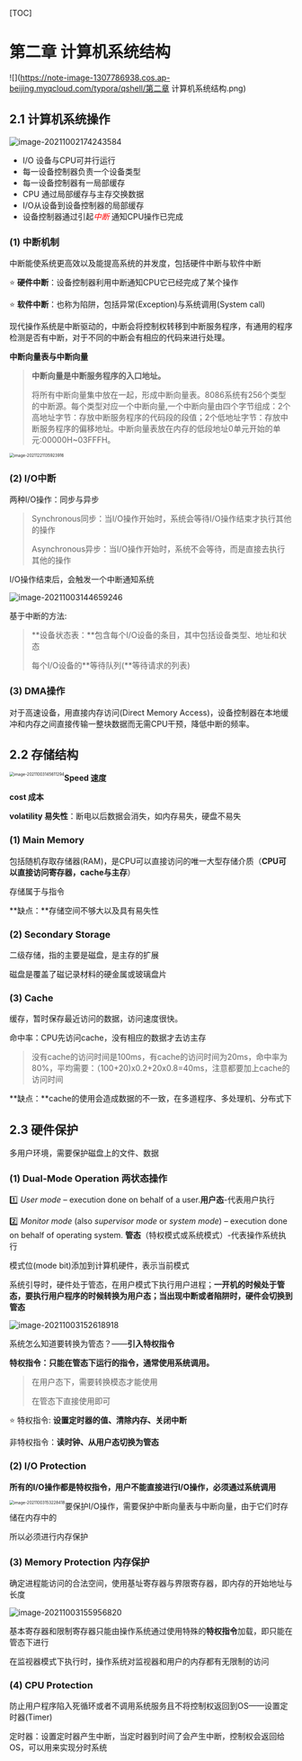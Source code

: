 [TOC]

# 第二章 计算机系统结构

![](https://note-image-1307786938.cos.ap-beijing.myqcloud.com/typora/qshell/第二章 计算机系统结构.png)

## 2.1 计算机系统操作

![image-20211002174243584](C:\Users\26969\AppData\Roaming\Typora\typora-user-images\image-20211002174243584.png)

- I/O 设备与CPU可并行运行
- 每一设备控制器负责一个设备类型
- 每一设备控制器有一局部缓存
- CPU 通过局部缓存与主存交换数据
-  I/O从设备到设备控制器的局部缓存
- 设备控制器通过引起<font color="red">*中断* </font>通知CPU操作已完成

### (1) 中断机制

中断能使系统更高效以及能提高系统的并发度，包括硬件中断与软件中断

:star: **硬件中断**：设备控制器利用中断通知CPU它已经完成了某个操作

:star: **软件中断**：也称为陷阱，包括异常(Exception)与系统调用(System call)

现代操作系统是中断驱动的，中断会将控制权转移到中断服务程序，有通用的程序检测是否有中断，对于不同的中断会有相应的代码来进行处理。

**中断向量表与中断向量**

> **中断向量是中断服务程序的入口地址。**
>
> 将所有中断向量集中放在一起，形成中断向量表。8086系统有256个类型的中断源。每个类型对应一个中断向量,一个中断向量由四个字节组成：2个高地址字节：存放中断服务程序的代码段的段值；2个低地址字节：存放中断服务程序的偏移地址。中断向量表放在内存的低段地址0单元开始的单元:00000H~03FFFH。

<img src="https://note-image-1307786938.cos.ap-beijing.myqcloud.com/typora/qshell/image-20211221135923916.png" alt="image-20211221135923916" style="zoom:50%;" />

### (2) I/O中断

两种I/O操作：同步与异步

> Synchronous同步：当I/O操作开始时，系统会等待I/O操作结束才执行其他的操作
>
> Asynchronous异步：当I/O操作开始时，系统不会等待，而是直接去执行其他的操作

I/O操作结束后，会触发一个中断通知系统

![image-20211003144659246](C:\Users\26969\AppData\Roaming\Typora\typora-user-images\image-20211003144659246.png)

基于中断的方法:

> **设备状态表：**包含每个I/O设备的条目，其中包括设备类型、地址和状态
>
> 每个I/O设备的**等待队列(**等待请求的列表)

### (3) DMA操作

对于高速设备，用直接内存访问(Direct Memory Access)，设备控制器在本地缓冲和内存之间直接传输一整块数据而无需CPU干预，降低中断的频率。

## 2.2 存储结构

<img src="C:\Users\26969\AppData\Roaming\Typora\typora-user-images\image-20211003145611294.png" alt="image-20211003145611294" style="zoom:50%;float:left" />**Speed 速度**

**cost 成本**

**volatility 易失性**：断电以后数据会消失，如内存易失，硬盘不易失









### (1) Main Memory

包括随机存取存储器(RAM)，是CPU可以直接访问的唯一大型存储介质（**CPU可以直接访问寄存器，cache与主存**）

存储属于与指令

**缺点：**存储空间不够大以及具有易失性

### (2) Secondary Storage

二级存储，指的主要是磁盘，是主存的扩展

磁盘是覆盖了磁记录材料的硬金属或玻璃盘片

### (3) Cache

缓存，暂时保存最近访问的数据，访问速度很快。

命中率：CPU先访问cache，没有相应的数据才去访主存

> 没有cache的访问时间是100ms，有cache的访问时间为20ms，命中率为80%，平均需要：（100+20)x0.2+20x0.8=40ms，注意都要加上cache的访问时间

**缺点：**cache的使用会造成数据的不一致，在多道程序、多处理机、分布式下

## 2.3 硬件保护

多用户环境，需要保护磁盘上的文件、数据

### (1) Dual-Mode Operation 两状态操作

:one: *User mode* – execution done on behalf of a user.**用户态**-代表用户执行

:two: *Monitor mode* (also *supervisor mode* or *system mode*) – execution done on behalf of operating system.  **管态**（特权模式或系统模式）-代表操作系统执行

模式位(mode bit)添加到计算机硬件，表示当前模式

系统引导时，硬件处于管态，在用户模式下执行用户进程；**一开机的时候处于管态，要执行用户程序的时候转换为用户态；当出现中断或者陷阱时，硬件会切换到管态**

![image-20211003152618918](C:\Users\26969\AppData\Roaming\Typora\typora-user-images\image-20211003152618918.png)

系统怎么知道要转换为管态？——**引入特权指令**

**特权指令：只能在管态下运行的指令，通常使用系统调用。**

> 在用户态下，需要转换模态才能使用
>
> 在管态下直接使用即可

:star: 特权指令: **设置定时器的值、清除内存、关闭中断**

非特权指令：**读时钟、从用户态切换为管态**

### (2) I/O Protection 

**所有的I/O操作都是特权指令，用户不能直接进行I/O操作，必须通过系统调用**

<img src="C:\Users\26969\AppData\Roaming\Typora\typora-user-images\image-20211003153228418.png" alt="image-20211003153228418" style="zoom:50%;float:left" /> 



   要保护I/O操作，需要保护中断向量表与中断向量，由于它们时存储在内存中的

   所以必须进行内存保护







### (3) Memory Protection 内存保护

确定进程能访问的合法空间，使用基址寄存器与界限寄存器，即内存的开始地址与长度

![image-20211003155956820](C:\Users\26969\AppData\Roaming\Typora\typora-user-images\image-20211003155956820.png)

基本寄存器和限制寄存器只能由操作系统通过使用特殊的**特权指令**加载，即只能在管态下进行

在监视器模式下执行时，操作系统对监视器和用户的内存都有无限制的访问

### (4) CPU Protection

防止用户程序陷入死循环或者不调用系统服务且不将控制权返回到OS——设置定时器(Timer)

定时器：设置定时器产生中断，当定时器到时间了会产生中断，控制权会返回给OS，可以用来实现分时系统